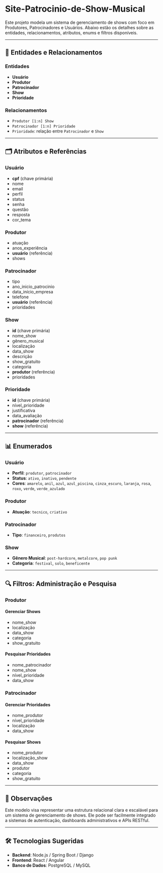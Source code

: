 # Site-Patrocinio-de-Show-Musical

Este projeto modela um sistema de gerenciamento de shows com foco em Produtores, Patrocinadores e Usuários. Abaixo estão os detalhes sobre as entidades, relacionamentos, atributos, enums e filtros disponíveis.

---

## 🧩 Entidades e Relacionamentos

### Entidades
- **Usuário**
- **Produtor**
- **Patrocinador**
- **Show**
- **Prioridade**

### Relacionamentos
- `Produtor [1:n] Show`
- `Patrocinador [1:n] Prioridade`
- `Prioridade`: relação entre `Patrocinador` e `Show`

---

## 🗂️ Atributos e Referências

### Usuário
- **cpf** (chave primária)
- nome
- email
- perfil
- status
- senha
- questão
- resposta
- cor_tema

### Produtor
- atuação
- anos_experiência
- **usuário** (referência)
- shows

### Patrocinador
- tipo
- ano_inicio_patrocinio
- data_início_empresa
- telefone
- **usuário** (referência)
- prioridades

### Show
- **id** (chave primária)
- nome_show
- gênero_musical
- localização
- data_show
- descrição
- show_gratuito
- categoria
- **produtor** (referência)
- prioridades

### Prioridade
- **id** (chave primária)
- nível_prioridade
- justificativa
- data_avaliação
- **patrocinador** (referência)
- **show** (referência)

---

## 📊 Enumerados

### Usuário
- **Perfil**: `produtor`, `patrocinador`
- **Status**: `ativo`, `inativo`, `pendente`
- **Cores**: `amarelo`, `anil`, `azul`, `azul_piscina`, `cinza_escuro`, `laranja`, `rosa`, `roxo`, `verde`, `verde_azulado`

### Produtor
- **Atuação**: `tecnico`, `criativo`

### Patrocinador
- **Tipo**: `financeiro`, `produtos`

### Show
- **Gênero Musical**: `post-hardcore`, `metalcore`, `pop punk`
- **Categoria**: `festival`, `solo`, `beneficente`

---

## 🔍 Filtros: Administração e Pesquisa

### Produtor

#### Gerenciar Shows
- nome_show
- localização
- data_show
- categoria
- show_gratuito

#### Pesquisar Prioridades
- nome_patrocinador
- nome_show
- nível_prioridade
- data_show

### Patrocinador

#### Gerenciar Prioridades
- nome_produtor
- nível_prioridade
- localização
- data_show

#### Pesquisar Shows
- nome_produtor
- localização_show
- data_show
- produtor
- categoria
- show_gratuito

---

## 📌 Observações

Este modelo visa representar uma estrutura relacional clara e escalável para um sistema de gerenciamento de shows. Ele pode ser facilmente integrado a sistemas de autenticação, dashboards administrativos e APIs RESTful.

---

## 🛠️ Tecnologias Sugeridas
- **Backend**: Node.js / Spring Boot / Django
- **Frontend**: React / Angular
- **Banco de Dados**: PostgreSQL / MySQL
